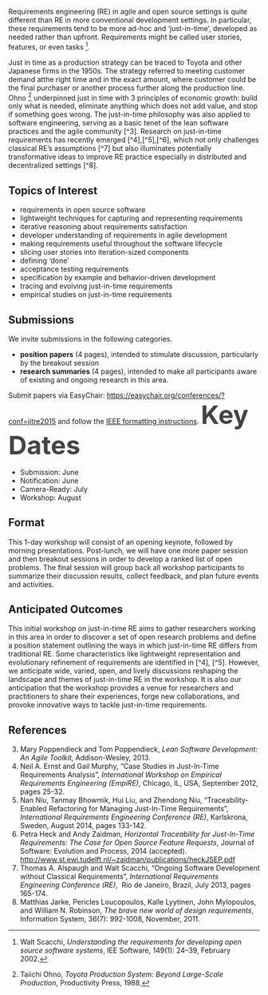 Requirements engineering (RE) in agile and open source
settings is quite different than RE in more conventional development
settings. In particular, these requirements tend to be more ad-hoc and
‘just-in-time’, developed as needed rather than upfront. Requirements
might be called user stories, features, or even tasks [^1]. 

Just in time as a production strategy can be traced to Toyota and other Japanese firms in the 1950s. The strategy referred to meeting customer demand atthe right time and in the exact amount, where customer could be the final purchaser or another process further along the production line. Ohno [^2] underpinned just in time with 3 principles of economic growth: build only what is needed, eliminate anything which does not add value, and stop if something goes wrong. The just-in-time philosophy was also applied to software engineering, serving as a basic tenet of the lean software practices and the agile community [^3]. Research on just-in-time requirements has recently emerged [^4],[^5],[^6], which not only challenges classical RE’s assumptions [^7] but also illuminates potentially transformative ideas to improve RE practice especially in distributed and decentralized settings [^8].

**Topics of Interest**
----------------------

-   requirements in open source software
-   lightweight techniques for capturing and representing requirements
-   iterative reasoning about requirements satisfaction
-   developer understanding of requirements in agile development
-   making requirements useful throughout the software lifecycle
-   slicing user stories into iteration-sized components
-   defining ‘done’
-   acceptance testing requirements
-   specification by example and behavior-driven development
-   tracing and evolving just-in-time requirements
-   empirical studies on just-in-time requirements

Submissions
-----------

We invite submissions in the following categories.

-   **position papers** (4 pages), intended to stimulate discussion,
    particularly by the breakout session
-   **research summaries** (4 pages), intended to make all participants
    aware of existing and ongoing research in this area.

Submit papers via
EasyChair: <https://easychair.org/conferences/?conf=jitre2015> and
follow the [IEEE formatting
instructions](http://re15.org/pages/faq/formatting_instructions). <span
style="color:#444444;font-size:3.2rem;font-weight:bold;line-height:1.2;">Key
Dates</span>

-   Submission: June 
-   Notification: June 
-   Camera-Ready: July 
-   Workshop: August 

Format
------

This 1-day workshop will consist of an opening keynote, followed by morning presentations. Post-lunch, we will have one more paper session and then breakout sessions in order to develop a ranked list of open problems. The final session will group back all workshop participants to summarize their discussion results, collect feedback, and plan future events and activities.

Anticipated Outcomes
--------------------

This initial workshop on just-in-time RE aims to gather researchers working in this area in order to discover a set of open research problems and define a position statement outlining the ways in which just-in-time RE differs from traditional RE. Some characteristics like lightweight representation and evolutionary refinement of requirements are identified in [^4], [^5]. However, we anticipate wide, varied, open, and lively discussions reshaping the landscape and themes of just-in-time RE in the workshop. It is also our anticipation that the workshop provides a venue for researchers and practitioners to share their experiences, forge new collaborations, and provoke innovative ways to tackle just-in-time requirements.

**References**
--------------

[^1]:  Walt Scacchi, *Understanding the requirements for developing open
    source software systems*, IEE Software, 149(1): 24–39,
    February 2002.
[^2]:  Taiichi Ohno, *Toyota Production System: Beyond Large-Scale
    Production*, Productivity Press, 1988.
3.  Mary Poppendieck and Tom Poppendieck, *Lean Software Development: An
    Agile Toolkit*, Addison-Wesley, 2013.
4.  Neil A. Ernst and Gail Murphy, “Case Studies in Just-In-Time
    Requirements Analysis”, *International Workshop on Empirical
    Requirements Engineering (EmpiRE)*, Chicago, IL, USA, September
    2012, pages 25-32.
5.  Nan Niu, Tanmay Bhowmik, Hui Liu, and Zhendong Niu,
    “Traceability-Enabled Refactoring for Managing Just-In-Time
    Requirements”, *International Requirements Engineering Conference
    (RE)*, Karlskrona, Sweden, August 2014, pages 133-142.
6.  Petra Heck and Andy Zaidman, *Horizontal Traceability for
    Just-In-Time Requirements: The Case for Open Source Feature
    Requests*, Journal of Software: Evolution and Process, 2014
    (accepted).
    <http://www.st.ewi.tudelft.nl/~zaidman/publications/heckJSEP.pdf>
7.  Thomas A. Alspaugh and Walt Scacchi, “Ongoing Software Development
    without Classical Requirements”, *International Requirements
    Engineering Conference (RE)*,  Rio de Janeiro, Brazil, July 2013,
    pages 165-174.
8.  Matthias Jarke, Pericles Loucopoulos, Kalle Lyytinen, John
    Mylopoulos, and William N. Robinson, *The brave new world of design
    requirements*, Information System, 36(7): 992-1008, November, 2011.

